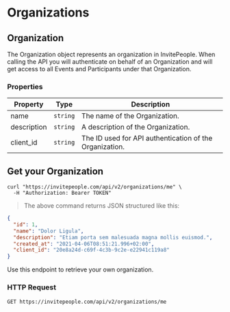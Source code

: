 # Organizations

## Organization

The Organization object represents an organization in InvitePeople. When calling the API you will authenticate on behalf of an Organization and will get access to all Events and Participants under that Organization.

### Properties

Property | Type | Description
--------- | ----------- | -----------
name | `string` | The name of the Organization.
description | `string` | A description of the Organization.
client_id | `string` | The ID used for API authentication of the Organization.

## Get your Organization

```shell
curl "https://invitepeople.com/api/v2/organizations/me" \
  -H "Authorization: Bearer TOKEN"
```

> The above command returns JSON structured like this:

```json
{
  "id": 1,
  "name": "Dolor Ligula",
  "description": "Etiam porta sem malesuada magna mollis euismod.",
  "created_at": "2021-04-06T08:51:21.996+02:00",
  "client_id": "20e8a24d-c69f-4c3b-9c2e-e22941c119a8"
}
```

Use this endpoint to retrieve your own organization.

### HTTP Request

`GET https://invitepeople.com/api/v2/organizations/me`
